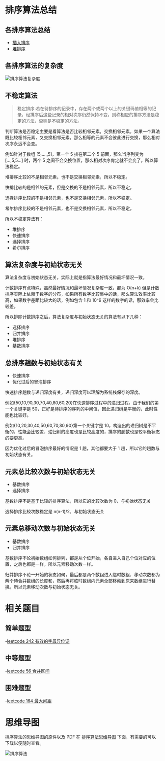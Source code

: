 # 排序算法总结

## 各排序算法总结

- [插入排序](https://cnymw.github.io/go-study/docs/算法-插入排序.html)
- [堆排序](https://cnymw.github.io/go-study/docs/算法-堆排序.html)


## 各排序算法的复杂度

![排序算法复杂度](https://cnymw.github.io/go-study/docs/img/算法-排序算法/算法-排序算法-排序算法复杂度.png)

## 不稳定算法

> 稳定排序:若在待排序的记录中，存在两个或两个以上的关键码值相等的记录，经排序后这些记录的相对次序仍然保持不变，则称相应的排序方法是稳定的方法，否则是不稳定的方法。

判断算法是否稳定主要是看算法是否比较相邻元素，交换相邻元素，如果一个算法既比较相邻元素，又交换相邻元素，那么相等的元素不会彼此进行交换，那么相对次序永远不会变。

例如针对于数组 [5,....,5]，第一个 5 排在第二个 5 前面，那么当序列变为 [...,5,5...] 时，两个 5 之间不会交换位置，那么相对次序肯定就不会变了，所以算法稳定。

堆排序比较的不是相邻元素，也不是交换相邻元素，所以不稳定。

快排比较的是相邻的元素，但是交换的不是相邻元素，所以不稳定。

选择排序比较的不是相邻元素，也不是交换相邻元素，所以不稳定。

希尔排序比较的不是相邻元素，也不是交换相邻元素，所以不稳定。

所以不稳定算法有：

- 堆排序
- 快速排序
- 选择排序
- 希尔排序


## 算法复杂度与初始状态无关

算法复杂度与初始状态无关，实际上就是指算法最好情况和最坏情况一致。

计数排序有点特殊，虽然最好情况和最坏情况复杂度一致，都为 O(n+k) 但是计数排序实际上依赖于数字的分布，如果所有数字比较集中的话，那么算法效率比较高，如果数字差距比较大的话，例如包含 1 和 10^9 这样的数字的话，那效率会比较差。

所以排除计数排序之后，算法复杂度与初始状态无关的算法有以下几种：

- 选择排序
- 归并排序
- 堆排序
- 基数排序

## 总排序趟数与初始状态有关
- 快速排序
- 优化过后的冒泡排序

快速排序趟数与递归深度有关，递归深度可以理解为系统栈保存的深度。

例如{50,10,90,30,70,40,80,60,20}在快速排序过程中的递归过程。由于我们的第一个关键字是 50，正好是待排序的序列的中间值，因此递归树是平衡的，此时性能也比较好。

例如{10,20,30,40,50,60,70,80,90}第一个关键字是 10，构造出的递归树是不平衡的，性能会比较差，递归树的高度也是比较高度的，排序的趟数也是较平衡状态的要更高。

因为优化过后的冒泡排序最好的情况是 1 趟，其他都要大于 1 趟，所以它的趟数与初始状态有关。

## 元素总比较次数与初始状态无关
- 基数排序
- 选择排序

基数排序不是基于比较的排序算法，所以它的比较次数为 0，与初始状态无关

选择排序比较次数稳定是  n(n-1)/2，与初始状态无关

## 元素总移动次数与初始状态无关
- 基数排序
- 归并排序

基数排序不论初始数组如何排列，都是从个位开始，各自进入自己个位对应的位置，之后也都是一样，所以元素移动次数一样。

归并排序不论一开始的状态如何，最后都是两个数组进入临时数组，移动次数都为两个待合并数组的长度和，然后再将临时数组内元素全部移动到原来数组进行替换。所以元素移动次数与初始状态无关。

# 相关题目

## 简单题型

-[leetcode 242 有效的字母异位词](https://cnymw.github.io/go-study/docs/leetcode-242-有效的字母异位词.html)

## 中等题型

-[leetcode 56 合并区间](https://cnymw.github.io/go-study/docs/leetcode-56-合并区间.html)


## 困难题型

-[leetcode 164 最大间距](https://cnymw.github.io/go-study/docs/leetcode-164-最大间距.html)

# 思维导图

排序算法的思维导图的原件以及 PDF 在 [排序算法思维导图](https://github.com/cnymw/go-study/tree/master/docs/mind/算法-排序算法) 下面，有需要的可以下载以便随时查看。

![排序算法](https://cnymw.github.io/go-study/docs/img/算法-排序算法/算法-排序算法-思维导图.jpg)